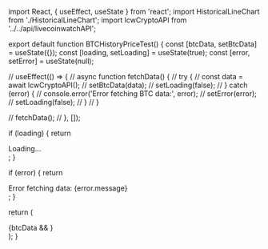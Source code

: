 import React, { useEffect, useState } from 'react';
import HistoricalLineChart from './HistoricalLineChart';
import lcwCryptoAPI from '../../api/livecoinwatchAPI';

export default function BTCHistoryPriceTest() {
  const [btcData, setBtcData] = useState({});
  const [loading, setLoading] = useState(true);
  const [error, setError] = useState(null);

  // useEffect(() => {
  //   async function fetchData() {
  //     try {
  //       const data = await lcwCryptoAPI();
  //       setBtcData(data);
  //       setLoading(false);
  //     } catch (error) {
  //       console.error('Error fetching BTC data:', error);
  //       setError(error);
  //       setLoading(false);
  //     }
  //   }

  //   fetchData();
  // }, []);

  if (loading) {
    return <div>Loading...</div>;
  }

  if (error) {
    return <div>Error fetching data: {error.message}</div>;
  }

  return (
    <div>{btcData && <HistoricalLineChart data={btcData} coin="BTC" />}</div>
  );
}

